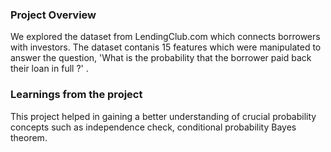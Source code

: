 ### Project Overview

 We explored the dataset from LendingClub.com which connects borrowers with investors. The dataset contanis 15 features which were manipulated to answer the question, 'What is the probability that the borrower paid back their loan in full ?' .


### Learnings from the project

 This project helped in gaining a better understanding of crucial probability concepts such as independence check, conditional probability Bayes theorem. 


